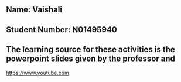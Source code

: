 ## Name: Vaishali
## Student Number: N01495940

## The learning source for these activities is the powerpoint slides given by the professor and
https://www.youtube.com
